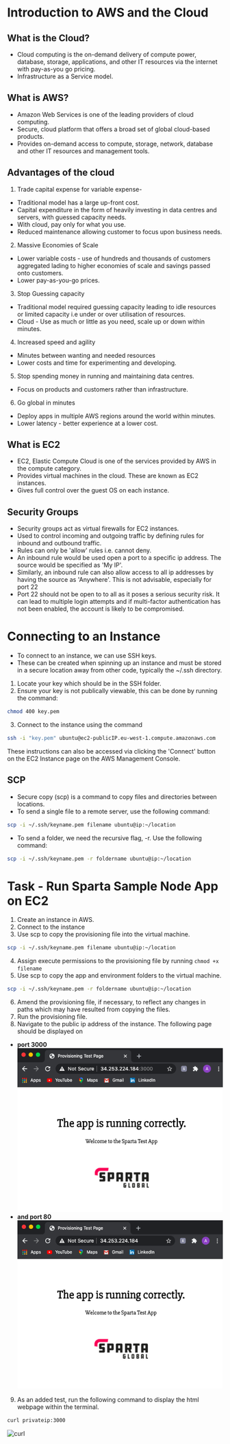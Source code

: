 # Introduction to AWS and the Cloud

## What is the Cloud?
* Cloud computing is the on-demand delivery of compute power, database, storage, applications, and other IT resources via the internet with pay-as-you go pricing.
* Infrastructure as a Service model.
## What is AWS?
* Amazon Web Services is one of the leading providers of cloud computing.
* Secure, cloud platform that offers a broad set of global cloud-based products.
* Provides on-demand access to compute, storage, network, database and other IT resources and management tools.
## Advantages of the cloud
1. Trade capital expense for variable expense-
  * Traditional model has a large up-front cost.
  * Capital expenditure in the form of heavily investing in data centres and servers, with guessed capacity needs.
  * With cloud, pay only for what you use.
  * Reduced maintenance allowing customer to focus upon business needs.
2. Massive Economies of Scale
  * Lower variable costs - use of hundreds and thousands of customers aggregated lading to higher economies of scale and savings passed onto customers.
  * Lower pay-as-you-go prices.
3. Stop Guessing capacity
  * Traditional model required guessing capacity leading to idle resources or limited capacity i.e under or over utilisation of resources.
  * Cloud - Use as much or little as you need, scale up or down within minutes.
4. Increased speed and agility
  * Minutes between wanting and needed resources
  * Lower costs and time for experimenting and developing.
5. Stop spending money in running and maintaining data centres.
  * Focus on products and customers rather than infrastructure.
6. Go global in minutes
  * Deploy apps in multiple AWS regions around the world within minutes.
  * Lower latency - better experience at a lower cost.


## What is EC2
* EC2, Elastic Compute Cloud is one of the services provided by AWS in the compute category.  
* Provides virtual machines in the cloud. These are known as EC2 instances.
* Gives full control over the guest OS on each instance.

## Security Groups
* Security groups act as virtual firewalls for EC2 instances.
* Used to control incoming and outgoing traffic by defining rules for inbound and outbound traffic.
* Rules can only be 'allow' rules i.e. cannot deny.
* An inbound rule would be used open a port to a specific ip address. The source would be specified as 'My IP'.
* Similarly, an inbound rule can also allow access to all ip addresses by having the source as 'Anywhere'. This is not advisable, especially for port 22
* Port 22 should not be open to to all as it poses a serious security risk. It can lead to multiple login attempts and if multi-factor authentication has not been enabled, the account is likely to be compromised.

# Connecting to an Instance
* To connect to an instance, we can use SSH keys.
* These can be created when spinning up an instance and must be stored in a secure location away from other code, typically the ~/.ssh directory.
1. Locate your key which should be in the SSH folder.
2. Ensure your key is not publically viewable, this can be done by running the command:
```bash
chmod 400 key.pem
```
3. Connect to the instance using the command
```bash
ssh -i "key.pem" ubuntu@ec2-publicIP.eu-west-1.compute.amazonaws.com
```
These instructions can also be accessed via clicking the 'Connect' button on the EC2 Instance page on the AWS Management Console.

## SCP
* Secure copy (scp) is a command to copy files and directories between locations.
* To send a single file to a remote server, use the following command:
```bash
scp -i ~/.ssh/keyname.pem filename ubuntu@ip:~/location
```
* To send a folder, we need the recursive flag, -r. Use the following command:
```bash
scp -i ~/.ssh/keyname.pem -r foldername ubuntu@ip:~/location
```

# Task - Run Sparta Sample Node App on EC2
1. Create an instance in AWS.
2. Connect to the instance
3. Use scp to copy the provisioning file into the virtual machine.
```bash
scp -i ~/.ssh/keyname.pem filename ubuntu@ip:~/location
```
4. Assign execute permissions to the provisioning file by running `chmod +x filename`
5. Use scp to copy the app and environment folders to the virtual machine.
```bash
scp -i ~/.ssh/keyname.pem -r foldername ubuntu@ip:~/location
```
6. Amend the provisioning file, if necessary, to reflect any changes in paths which may have resulted from copying the files.
7. Run the provisioning file.
8. Navigate to the public ip address of the instance. The following page should be displayed on
  * **port 3000**    
  ![port 3000](images/port_3000.png)    
  * **and port 80**     
  ![port 80](images/port_80.png)     

9. As an added test, run the following command to display the html webpage within the terminal.
```bash
curl privateip:3000
```    
![curl](images/curl/png)
